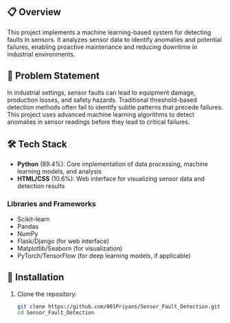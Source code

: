 
## 📋 Overview

This project implements a machine learning-based system for detecting faults in sensors. It analyzes sensor data to identify anomalies and potential failures, enabling proactive maintenance and reducing downtime in industrial environments.

## 🎯 Problem Statement

In industrial settings, sensor faults can lead to equipment damage, production losses, and safety hazards. Traditional threshold-based detection methods often fail to identify subtle patterns that precede failures. This project uses advanced machine learning algorithms to detect anomalies in sensor readings before they lead to critical failures.

## 🛠️ Tech Stack

- **Python** (89.4%): Core implementation of data processing, machine learning models, and analysis
- **HTML/CSS** (10.6%): Web interface for visualizing sensor data and detection results

### Libraries and Frameworks
- Scikit-learn
- Pandas
- NumPy
- Flask/Django (for web interface)
- Matplotlib/Seaborn (for visualization)
- PyTorch/TensorFlow (for deep learning models, if applicable)

## 🚀 Installation

1. Clone the repository:
   ```bash
   git clone https://github.com/001Priyans/Sensor_Fault_Detection.git
   cd Sensor_Fault_Detection

